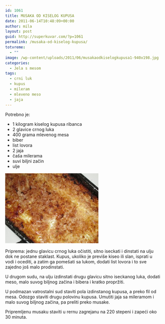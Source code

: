 ```yaml
---
id: 1061
title: MUSAKA OD KISELOG KUPUSA
date: 2011-06-14T10:48:09+00:00
author: mila
layout: post
guid: http://superkuvar.com/?p=1061
permalink: /musaka-od-kiselog-kupusa/
totvreme:
  - ""
image: /wp-content/uploads/2011/06/musakaodkiselogkupusa1-940x198.jpg
categories:
  - Jela s mesom
tags:
  - crni luk
  - kupus
  - mileram
  - mleveno meso
  - jaja
---
```

Potrebno je:

  * 1 kilogram kiselog kupusa ribanca
  * 2 glavice crnog luka
  * 400 grama mlevenog mesa
  * biber
  * list lovora
  * 2 jaja
  * čaša milerama
  * suvi biljni začin
  * ulje

[<img class="alignnone size-medium wp-image-9317" src="/wp-content/uploads/2011/06/musakaodkiselogkupusa1-300x225.jpg" alt="musakaodkiselogkupusa" width="300" height="225" />](/wp-content/uploads/2011/06/musakaodkiselogkupusa1.jpg)

Priprema: jednu glavicu crnog luka očistiti, sitno iseckati i dinstati na ulju dok ne postane staklast. Kupus, ukoliko je previše kiseo ili slan, isprati u vodi i ocediti, a zatim ga pomešati sa lukom, dodati list lovora i to sve zajedno još malo prodinstati.

U drugom sudu, na ulju izdinstati drugu glavicu sitno iseckanog luka, dodati meso, malo suvog biljnog začina i bibera i kratko propržiti.

U podmazan vatrostalni sud staviti pola izdinstanog kupusa, a preko fil od mesa. Odozgo staviti drugu polovinu kupusa. Umutiti jaja sa mileramom i malo suvog biljnog začina, pa preliti preko musake.

Pripremljenu musaku staviti u rernu zagrejanu na 220 stepeni i zapeći oko 30 minuta.